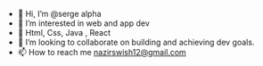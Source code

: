 - 👋 Hi, I’m @serge alpha
- 👀 I’m interested in web and app dev
- 🌱 Html, Css, Java , React
- 💞️ I’m looking to collaborate on building and achieving dev goals. 
- 📫 How to reach me nazirswish12@gmail.com

<!---
swish-4/swish-4 is a ✨ special ✨ repository because its `README.md` (this file) appears on your GitHub profile.
You can click the Preview link to take a look at your changes.
--->
